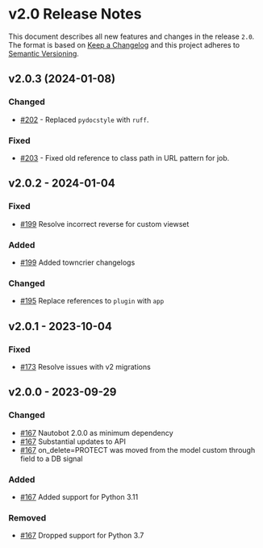 # v2.0 Release Notes

This document describes all new features and changes in the release `2.0`. The format is based on [Keep a Changelog](https://keepachangelog.com/en/1.0.0/) and this project adheres to [Semantic Versioning](https://semver.org/spec/v2.0.0.html).

## v2.0.3 (2024-01-08)

### Changed

- [#202](https://github.com/nautobot/nautobot/issues/202) - Replaced `pydocstyle` with `ruff`.

### Fixed

- [#203](https://github.com/nautobot/nautobot/issues/203) - Fixed old reference to class path in URL pattern for job.

## v2.0.2 - 2024-01-04

### Fixed

- [#199](https://github.com/nautobot/nautobot-app-firewall-models/issues/199) Resolve incorrect reverse for custom viewset

### Added

- [#199](https://github.com/nautobot/nautobot-app-firewall-models/issues/199) Added towncrier changelogs

### Changed

- [#195](https://github.com/nautobot/nautobot-app-firewall-models/pull/195) Replace references to `plugin` with `app`

## v2.0.1 - 2023-10-04

### Fixed

- [#173](https://github.com/nautobot/nautobot-app-firewall-models/issues/173) Resolve issues with v2 migrations

## v2.0.0 - 2023-09-29

### Changed

- [#167](https://github.com/nautobot/nautobot-app-firewall-models/pull/167) Nautobot 2.0.0 as minimum dependency
- [#167](https://github.com/nautobot/nautobot-app-firewall-models/pull/167) Substantial updates to API
- [#167](https://github.com/nautobot/nautobot-app-firewall-models/pull/167) on_delete=PROTECT was moved from the model custom through field to a DB signal

### Added

- [#167](https://github.com/nautobot/nautobot-app-firewall-models/pull/167) Added support for Python 3.11

### Removed

- [#167](https://github.com/nautobot/nautobot-app-firewall-models/pull/167) Dropped support for Python 3.7
